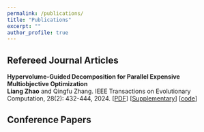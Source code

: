 ```yaml
---
permalink: /publications/
title: "Publications"
excerpt: ""
author_profile: true
---
```


 

## Refereed Journal Articles

<b>Hypervolume-Guided Decomposition for Parallel Expensive Multiobjective Optimization</b> <br>
<b>Liang Zhao</b> and Qingfu Zhang. 
IEEE Transactions on Evolutionary Computation, 28(2): 432-444, 2024. 
[[PDF](https://ieeexplore.ieee.org/document/10093980)] [[Supplementary](https://ieeexplore.ieee.org/document/10093980/media#media)] [[code](https://github.com/mobo-d/DirHV-EGO)]

 


## Conference Papers

 

 